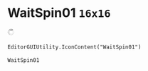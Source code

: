 # WaitSpin01 `16x16`
<img src="/img/WaitSpin01.png" width=16 height=16>

``` CSharp
EditorGUIUtility.IconContent("WaitSpin01")
```
```
WaitSpin01
```
